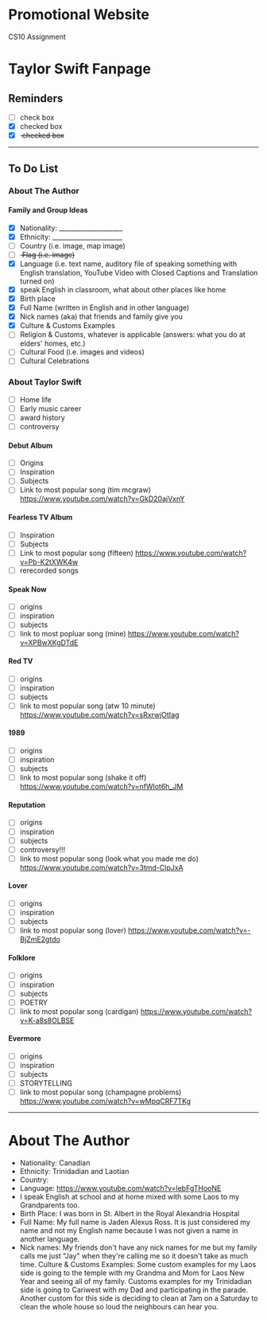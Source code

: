 # Promotional Website
CS10 Assignment

# Taylor Swift Fanpage


## Reminders
- [ ] check box
- [x] checked box
- [x] <del> checked box </del>

---

## To Do List
### About The Author
#### Family and Group Ideas
- [x] Nationality: ____________________
- [x] Ethnicity: ______________________
- [ ] Country (i.e. image, map image)
- [ ] <del> Flag (i.e. image) <del/>
- [x] Language (i.e. text name, auditory file of speaking something with English translation, YouTube Video with Closed Captions and Translation turned on)
- [x] speak English in classroom, what about other places like home
- [x] Birth place
- [x] Full Name (written in English and in other language)
- [x] Nick names (aka) that friends and family give you
- [x] Culture & Customs Examples
- [ ] Religion & Customs, whatever is applicable (answers: what you do at elders' homes, etc.)
- [ ] Cultural Food (i.e. images and videos)
- [ ] Cultural Celebrations

### About Taylor Swift
- [ ] Home life
- [ ] Early music career 
- [ ] award history
- [ ] controversy

#### Debut Album
- [ ] Origins
- [ ] Inspiration
- [ ] Subjects
- [ ] Link to most popular song (tim mcgraw) https://www.youtube.com/watch?v=GkD20ajVxnY 

#### Fearless TV Album
- [ ] Inspiration
- [ ] Subjects
- [ ] Link to most popular song (fifteen) https://www.youtube.com/watch?v=Pb-K2tXWK4w 
- [ ] rerecorded songs

#### Speak Now
- [ ] origins
- [ ] inspiration
- [ ] subjects
- [ ] link to most popluar song (mine) https://www.youtube.com/watch?v=XPBwXKgDTdE 

#### Red TV 
- [ ] origins
- [ ] inspiration
- [ ] subjects
- [ ] link to most popular song (atw 10 minute) https://www.youtube.com/watch?v=sRxrwjOtIag 

#### 1989
- [ ] origins
- [ ] inspiration
- [ ] subjects
- [ ] link to most popular song (shake it off) https://www.youtube.com/watch?v=nfWlot6h_JM 

#### Reputation
- [ ] origins
- [ ] inspiration
- [ ] subjects
- [ ] controversy!!!
- [ ] link to most popular song (look what you made me do) https://www.youtube.com/watch?v=3tmd-ClpJxA 

#### Lover
- [ ] origins
- [ ] inspiration
- [ ] subjects
- [ ] link to most popular song (lover) https://www.youtube.com/watch?v=-BjZmE2gtdo 

#### Folklore
- [ ] origins 
- [ ] inspiration
- [ ] subjects
- [ ] POETRY    
- [ ] link to most popular song (cardigan) https://www.youtube.com/watch?v=K-a8s8OLBSE 

#### Evermore
- [ ] origins
- [ ] inspiration
- [ ] subjects
- [ ] STORYTELLING
- [ ] link to most popular song (champagne problems) https://www.youtube.com/watch?v=wMpqCRF7TKg
---

# About The Author
- Nationality: Canadian
- Ethnicity: Trinidadian and Laotian
- Country: 
- Language: https://www.youtube.com/watch?v=lebFgTHooNE 
- I speak English at school and at home mixed with some Laos to my Grandparents too. 
- Birth Place: I was born in St. Albert in the Royal Alexandria Hospital
- Full Name: My full name is Jaden Alexus Ross. It is just considered my name and not my English name because I was not given a name in another language.
- Nick names: My friends don't have any nick names for me but my family calls me just "Jay" when they're calling me so it doesn't take as much time.
Culture & Customs Examples: Some custom examples for my Laos side is going to the temple with my Grandma and Mom for Laos New Year and seeing all of my family. Customs examples for my Trinidadian side is going to Cariwest with my Dad and participating in the parade. Another custom for this side is deciding to clean at 7am on a Saturday to clean the whole house so loud the neighbours can hear you.
